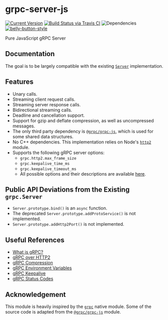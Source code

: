 # grpc-server-js

[![Current Version](https://img.shields.io/npm/v/grpc-server-js.svg)](https://www.npmjs.org/package/grpc-server-js)
[![Build Status via Travis CI](https://travis-ci.org/cjihrig/grpc-server-js.svg?branch=master)](https://travis-ci.org/cjihrig/grpc-server-js)
![Dependencies](http://img.shields.io/david/cjihrig/grpc-server-js.svg)
[![belly-button-style](https://img.shields.io/badge/eslint-bellybutton-4B32C3.svg)](https://github.com/cjihrig/belly-button)

Pure JavaScript gRPC Server

## Documentation

The goal is to be largely compatible with the existing [`Server`](https://grpc.io/grpc/node/grpc.Server.html) implementation.

## Features

- Unary calls.
- Streaming client request calls.
- Streaming server response calls.
- Bidirectional streaming calls.
- Deadline and cancellation support.
- Support for gzip and deflate compression, as well as uncompressed messages.
- The only third party dependency is [`@grpc/grpc-js`](https://www.npmjs.com/package/@grpc/grpc-js), which is used for some shared data structures.
- No C++ dependencies. This implementation relies on Node's [`http2`](https://nodejs.org/api/http2.html) module.
- Supports the following gRPC server options:
  - `grpc.http2.max_frame_size`
  - `grpc.keepalive_time_ms`
  - `grpc.keepalive_timeout_ms`
  - All possible options and their descriptions are available [here](https://github.com/grpc/grpc/blob/master/include/grpc/impl/codegen/grpc_types.h).

## Public API Deviations from the Existing `grpc.Server`

- `Server.prototype.bind()` is an `async` function.
- The deprecated `Server.prototype.addProtoService()` is not implemented.
- `Server.prototype.addHttp2Port()` is not implemented.

## Useful References

- [What is gRPC?](https://grpc.io/docs/guides/index.html)
- [gRPC over HTTP2](https://github.com/grpc/grpc/blob/master/doc/PROTOCOL-HTTP2.md)
- [gRPC Compression](https://github.com/grpc/grpc/blob/master/doc/compression.md)
- [gRPC Environment Variables](https://github.com/grpc/grpc/blob/master/doc/environment_variables.md)
- [gRPC Keepalive](https://github.com/grpc/grpc/blob/master/doc/keepalive.md)
- [gRPC Status Codes](https://github.com/grpc/grpc/blob/master/doc/statuscodes.md)

## Acknowledgement

This module is heavily inspired by the [`grpc`](https://www.npmjs.com/package/grpc) native module. Some of the source code is adapted from the [`@grpc/grpc-js`](https://www.npmjs.com/package/@grpc/grpc-js) module.
